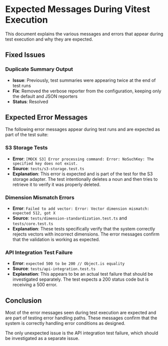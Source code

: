 # Expected Messages During Vitest Execution

This document explains the various messages and errors that appear during test execution and why they are expected.

## Fixed Issues

### Duplicate Summary Output
- **Issue**: Previously, test summaries were appearing twice at the end of test runs
- **Fix**: Removed the verbose reporter from the configuration, keeping only the default and JSON reporters
- **Status**: Resolved

## Expected Error Messages

The following error messages appear during test runs and are expected as part of the test suite:

### S3 Storage Tests
- **Error**: `[MOCK S3] Error processing command: Error: NoSuchKey: The specified key does not exist.`
- **Source**: `tests/s3-storage.test.ts`
- **Explanation**: This error is expected and is part of the test for the S3 storage adapter. The test intentionally deletes a noun and then tries to retrieve it to verify it was properly deleted.

### Dimension Mismatch Errors
- **Error**: `Failed to add vector: Error: Vector dimension mismatch: expected 512, got X`
- **Source**: `tests/dimension-standardization.test.ts` and `tests/core.test.ts`
- **Explanation**: These tests specifically verify that the system correctly rejects vectors with incorrect dimensions. The error messages confirm that the validation is working as expected.

### API Integration Test Failure
- **Error**: `expected 500 to be 200 // Object.is equality`
- **Source**: `tests/api-integration.test.ts`
- **Explanation**: This appears to be an actual test failure that should be investigated separately. The test expects a 200 status code but is receiving a 500 error.

## Conclusion

Most of the error messages seen during test execution are expected and are part of testing error handling paths. These messages confirm that the system is correctly handling error conditions as designed.

The only unexpected issue is the API integration test failure, which should be investigated as a separate issue.
